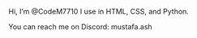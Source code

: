 Hi, I’m @CodeM7710
I use in HTML, CSS, and Python.

You can reach me on Discord: mustafa.ash

<!---
CodeM7710/CodeM7710 is a ✨ special ✨ repository because its `README.md` (this file) appears on your GitHub profile.
You can click the Preview link to take a look at your changes.
--->
